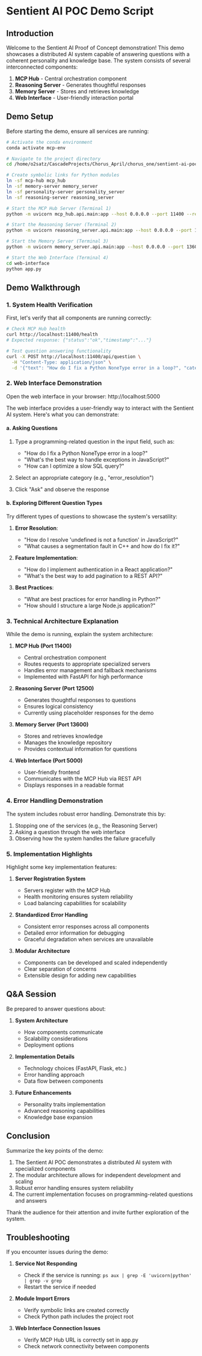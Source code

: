 # Sentient AI POC Demo Script

## Introduction

Welcome to the Sentient AI Proof of Concept demonstration! This demo showcases a distributed AI system capable of answering questions with a coherent personality and knowledge base. The system consists of several interconnected components:

1. **MCP Hub** - Central orchestration component
2. **Reasoning Server** - Generates thoughtful responses
3. **Memory Server** - Stores and retrieves knowledge
4. **Web Interface** - User-friendly interaction portal

## Demo Setup

Before starting the demo, ensure all services are running:

```bash
# Activate the conda environment
conda activate mcp-env

# Navigate to the project directory
cd /home/o2satz/CascadeProjects/Chorus_April/chorus_one/sentient-ai-poc

# Create symbolic links for Python modules
ln -sf mcp-hub mcp_hub
ln -sf memory-server memory_server
ln -sf personality-server personality_server
ln -sf reasoning-server reasoning_server

# Start the MCP Hub Server (Terminal 1)
python -m uvicorn mcp_hub.api.main:app --host 0.0.0.0 --port 11400 --reload

# Start the Reasoning Server (Terminal 2)
python -m uvicorn reasoning_server.api.main:app --host 0.0.0.0 --port 12500 --reload

# Start the Memory Server (Terminal 3)
python -m uvicorn memory_server.api.main:app --host 0.0.0.0 --port 13600 --reload

# Start the Web Interface (Terminal 4)
cd web-interface
python app.py
```

## Demo Walkthrough

### 1. System Health Verification

First, let's verify that all components are running correctly:

```bash
# Check MCP Hub health
curl http://localhost:11400/health
# Expected response: {"status":"ok","timestamp":"..."}

# Test question answering functionality
curl -X POST http://localhost:11400/api/question \
  -H "Content-Type: application/json" \
  -d '{"text": "How do I fix a Python NoneType error in a loop?", "category": "error_resolution"}'
```

### 2. Web Interface Demonstration

Open the web interface in your browser: http://localhost:5000

The web interface provides a user-friendly way to interact with the Sentient AI system. Here's what you can demonstrate:

#### a. Asking Questions

1. Type a programming-related question in the input field, such as:
   - "How do I fix a Python NoneType error in a loop?"
   - "What's the best way to handle exceptions in JavaScript?"
   - "How can I optimize a slow SQL query?"

2. Select an appropriate category (e.g., "error_resolution")

3. Click "Ask" and observe the response

#### b. Exploring Different Question Types

Try different types of questions to showcase the system's versatility:

1. **Error Resolution**:
   - "How do I resolve 'undefined is not a function' in JavaScript?"
   - "What causes a segmentation fault in C++ and how do I fix it?"

2. **Feature Implementation**:
   - "How do I implement authentication in a React application?"
   - "What's the best way to add pagination to a REST API?"

3. **Best Practices**:
   - "What are best practices for error handling in Python?"
   - "How should I structure a large Node.js application?"

### 3. Technical Architecture Explanation

While the demo is running, explain the system architecture:

1. **MCP Hub (Port 11400)**
   - Central orchestration component
   - Routes requests to appropriate specialized servers
   - Handles error management and fallback mechanisms
   - Implemented with FastAPI for high performance

2. **Reasoning Server (Port 12500)**
   - Generates thoughtful responses to questions
   - Ensures logical consistency
   - Currently using placeholder responses for the demo

3. **Memory Server (Port 13600)**
   - Stores and retrieves knowledge
   - Manages the knowledge repository
   - Provides contextual information for questions

4. **Web Interface (Port 5000)**
   - User-friendly frontend
   - Communicates with the MCP Hub via REST API
   - Displays responses in a readable format

### 4. Error Handling Demonstration

The system includes robust error handling. Demonstrate this by:

1. Stopping one of the services (e.g., the Reasoning Server)
2. Asking a question through the web interface
3. Observing how the system handles the failure gracefully

### 5. Implementation Highlights

Highlight some key implementation features:

1. **Server Registration System**
   - Servers register with the MCP Hub
   - Health monitoring ensures system reliability
   - Load balancing capabilities for scalability

2. **Standardized Error Handling**
   - Consistent error responses across all components
   - Detailed error information for debugging
   - Graceful degradation when services are unavailable

3. **Modular Architecture**
   - Components can be developed and scaled independently
   - Clear separation of concerns
   - Extensible design for adding new capabilities

## Q&A Session

Be prepared to answer questions about:

1. **System Architecture**
   - How components communicate
   - Scalability considerations
   - Deployment options

2. **Implementation Details**
   - Technology choices (FastAPI, Flask, etc.)
   - Error handling approach
   - Data flow between components

3. **Future Enhancements**
   - Personality traits implementation
   - Advanced reasoning capabilities
   - Knowledge base expansion

## Conclusion

Summarize the key points of the demo:

1. The Sentient AI POC demonstrates a distributed AI system with specialized components
2. The modular architecture allows for independent development and scaling
3. Robust error handling ensures system reliability
4. The current implementation focuses on programming-related questions and answers

Thank the audience for their attention and invite further exploration of the system.

## Troubleshooting

If you encounter issues during the demo:

1. **Service Not Responding**
   - Check if the service is running: `ps aux | grep -E 'uvicorn|python' | grep -v grep`
   - Restart the service if needed

2. **Module Import Errors**
   - Verify symbolic links are created correctly
   - Check Python path includes the project root

3. **Web Interface Connection Issues**
   - Verify MCP Hub URL is correctly set in app.py
   - Check network connectivity between components
